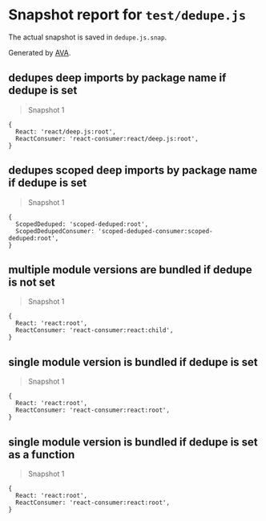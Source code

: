 # Snapshot report for `test/dedupe.js`

The actual snapshot is saved in `dedupe.js.snap`.

Generated by [AVA](https://ava.li).

## dedupes deep imports by package name if dedupe is set

> Snapshot 1

    {
      React: 'react/deep.js:root',
      ReactConsumer: 'react-consumer:react/deep.js:root',
    }

## dedupes scoped deep imports by package name if dedupe is set

> Snapshot 1

    {
      ScopedDeduped: 'scoped-deduped:root',
      ScopedDedupedConsumer: 'scoped-deduped-consumer:scoped-deduped:root',
    }

## multiple module versions are bundled if dedupe is not set

> Snapshot 1

    {
      React: 'react:root',
      ReactConsumer: 'react-consumer:react:child',
    }

## single module version is bundled if dedupe is set

> Snapshot 1

    {
      React: 'react:root',
      ReactConsumer: 'react-consumer:react:root',
    }

## single module version is bundled if dedupe is set as a function

> Snapshot 1

    {
      React: 'react:root',
      ReactConsumer: 'react-consumer:react:root',
    }
